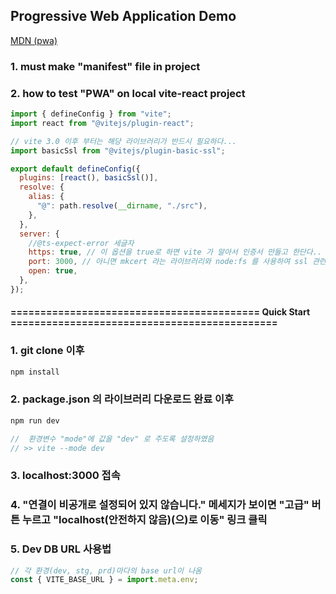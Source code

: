 ## Progressive Web Application Demo

[MDN (pwa)](https://developer.mozilla.org/ko/docs/Web/Progressive_web_apps)

### 1. must make "manifest" file in project

### 2. how to test "PWA" on local vite-react project

```jsx
import { defineConfig } from "vite";
import react from "@vitejs/plugin-react";

// vite 3.0 이후 부터는 해당 라이브러리가 반드시 필요하다...
import basicSsl from "@vitejs/plugin-basic-ssl";

export default defineConfig({
  plugins: [react(), basicSsl()],
  resolve: {
    alias: {
      "@": path.resolve(__dirname, "./src"),
    },
  },
  server: {
    //@ts-expect-error 세글자
    https: true, // 이 옵션을 true로 하면 vite 가 알아서 인증서 만들고 한단다.. X / plugins 속성의 배열내의 basicSsl function call 이 하는 역할인듯..
    port: 3000, // 아니면 mkcert 라는 라이브러리와 node:fs 를 사용하여 ssl 관련 파일을 읽는 옵션을 설정해줘야한다..
    open: true,
  },
});
```
#### ========================================== Quick Start =============================================

### 1. git clone 이후

``` bash
npm install
```

### 2. package.json 의 라이브러리 다운로드 완료 이후 

```bash
npm run dev 
```
```jsx
//  환경변수 "mode"에 값을 "dev" 로 주도록 설정하였음
// >> vite --mode dev
```
### 3. localhost:3000 접속

### 4. "연결이 비공개로 설정되어 있지 않습니다." 메세지가 보이면 "고급" 버튼 누르고 "localhost(안전하지 않음)(으)로 이동" 링크 클릭

### 5. Dev DB URL 사용법 

```jsx
// 각 환경(dev, stg, prd)마다의 base url이 나옴
const { VITE_BASE_URL } = import.meta.env;
```